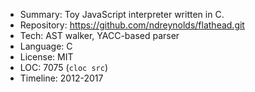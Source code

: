 * Summary:    Toy JavaScript interpreter written in C.
* Repository: https://github.com/ndreynolds/flathead.git
* Tech:       AST walker, YACC-based parser
* Language:   C
* License:    MIT
* LOC:        7075 (`cloc src`)
* Timeline:   2012-2017
